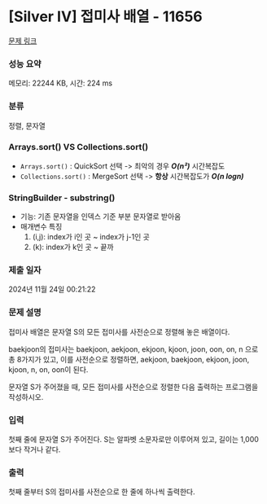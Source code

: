 # [Silver IV] 접미사 배열 - 11656 

[문제 링크](https://www.acmicpc.net/problem/11656) 

### 성능 요약

메모리: 22244 KB, 시간: 224 ms

### 분류

정렬, 문자열

### Arrays.sort() VS Collections.sort()

- `Arrays.sort()` : QuickSort 선택 -> 최악의 경우 ***O(n²)*** 시간복잡도
- `Collections.sort()` : MergeSort 선택 -> **항상** 시간복잡도가 ***O(n logn)***

### StringBuilder - substring()

- 기능: 기존 문자열을 인덱스 기준 부분 문자열로 받아옴
- 매개변수 특징
  1. (i,j): index가 i인 곳 ~ index가 j-1인 곳
  2. (k): index가 k인 곳 ~ 끝까 

### 제출 일자

2024년 11월 24일 00:21:22

### 문제 설명

<p>접미사 배열은 문자열 S의 모든 접미사를 사전순으로 정렬해 놓은 배열이다.</p>

<p>baekjoon의 접미사는 baekjoon, aekjoon, ekjoon, kjoon, joon, oon, on, n 으로 총 8가지가 있고, 이를 사전순으로 정렬하면, aekjoon, baekjoon, ekjoon, joon, kjoon, n, on, oon이 된다.</p>

<p>문자열 S가 주어졌을 때, 모든 접미사를 사전순으로 정렬한 다음 출력하는 프로그램을 작성하시오.</p>

### 입력 

 <p>첫째 줄에 문자열 S가 주어진다. S는 알파벳 소문자로만 이루어져 있고, 길이는 1,000보다 작거나 같다.</p>

### 출력 

 <p>첫째 줄부터 S의 접미사를 사전순으로 한 줄에 하나씩 출력한다.</p>

